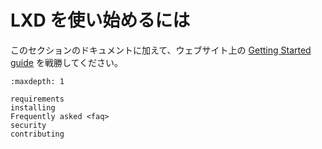 # LXD を使い始めるには

このセクションのドキュメントに加えて、ウェブサイト上の [Getting Started guide](https://linuxcontainers.org/lxd/getting-started-cli/) を戦勝してください。

```{toctree}
:maxdepth: 1

requirements
installing
Frequently asked <faq>
security
contributing
```
